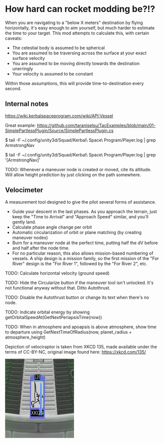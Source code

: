 How hard can rocket modding be?!?
=================================

When you are navigating to a "below X meters" destination by flying horizontally,
it's easy enough to aim yourself, but much harder to estimate the time to your
target. This mod attempts to calculate this, with certain caveats:

* The celestial body is assumed to be spherical
* You are assumed to be traversing across the surface at your exact surface velocity
* You are assumed to be moving directly towards the destination unerringly
* Your velocity is assumed to be constant

Within those assumptions, this will provide time-to-destination every second.

Internal notes
--------------

https://wiki.kerbalspaceprogram.com/wiki/API:Vessel

Great example: https://github.com/taraniselsu/TacExamples/blob/main/01-SimplePartlessPlugin/Source/SimplePartlessPlugin.cs

$ tail -F ~/.config/unity3d/Squad/Kerbal\ Space\ Program/Player.log | grep ArmstrongNav

$ tail -F ~/.config/unity3d/Squad/Kerbal\ Space\ Program/Player.log | grep '\[ArmstrongNav\]'


TODO: Whenever a maneuver node is created or moved, cite its altitude. Will allow height prediction
by just clicking on the path somewhere.


Velocimeter
-----------

A measurement tool designed to give the pilot several forms of assistance.

* Guide your descent in the last phases. As you approach the terrain, just keep
  the "Time to Arrival" and "Approach Speed" similar, and you'll gently land.
* Calculate phase angle change per orbit
* Automatic circularization of orbit or plane matching (by creating maneuver nodes)
* Burn for a maneuver node at the perfect time, putting half the dV before and half
  after the node time.
* For no particular reason, this also allows mission-based numbering of vessels. A
  ship design is a mission family, so the first mission of the "For River" design
  is the "For River 1", followed by the "For River 2", etc.

TODO: Calculate horizontal velocity (ground speed)

TODO: Hide the Circularize button if the maneuver tool isn't unlocked. It's not
functional anyway without that. Ditto Autothrust.

TODO: Disable the Autothrust button or change its text when there's no node.

TODO: Indicate orbital energy by showing getOrbitalSpeedAt(GetNextPeriapsisTime(now))

TODO: When in atmosphere and apoapsis is above atmosphere, show time to departure
using GetNextTimeOfRadius(now, planet_radius + atmosphere_height)

Depiction of velociraptor is taken from XKCD 135, made available under the terms of CC-BY-NC,
original image found here: https://xkcd.com/135/

![Velocimeter in use](VelocimeterScreenshot.png)
